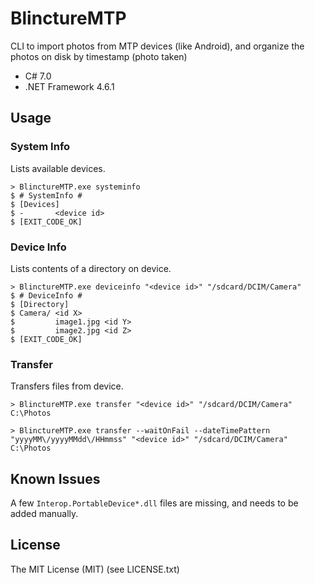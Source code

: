 # BlinctureMTP

CLI to import photos from MTP devices (like Android), and organize the photos on disk by timestamp (photo taken)

- C# 7.0
- .NET Framework 4.6.1

## Usage

### System Info

Lists available devices.

````
> BlinctureMTP.exe systeminfo
$ # SystemInfo #
$ [Devices]
$ -       <device id>
$ [EXIT_CODE_OK]
````

### Device Info

Lists contents of a directory on device.

````
> BlinctureMTP.exe deviceinfo "<device id>" "/sdcard/DCIM/Camera"
$ # DeviceInfo #
$ [Directory]
$ Camera/ <id X>
$         image1.jpg <id Y>
$         image2.jpg <id Z>
$ [EXIT_CODE_OK]
````

### Transfer

Transfers files from device.

````
> BlinctureMTP.exe transfer "<device id>" "/sdcard/DCIM/Camera" C:\Photos
````

````
> BlinctureMTP.exe transfer --waitOnFail --dateTimePattern "yyyyMM\/yyyyMMdd\/HHmmss" "<device id>" "/sdcard/DCIM/Camera" C:\Photos
````

## Known Issues

A few `Interop.PortableDevice*.dll` files are missing, and needs to be added manually.

## License

The MIT License (MIT) (see LICENSE.txt)
